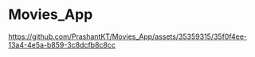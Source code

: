 # Movies_App



https://github.com/PrashantKT/Movies_App/assets/35359315/35f0f4ee-13a4-4e5a-b859-3c8dcfb8c8cc

